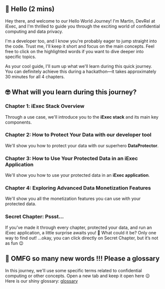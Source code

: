 ## 👋 Hello (2 mins)

Hey there, and welcome to our Hello World Journey! I'm Martin, DevRel at iExec,
and I'm thrilled to guide you through the exciting world of confidential
computing and data privacy.

I'm a developer too, and I know you're probably eager to jump straight into the
code. Trust me, I'll keep it short and focus on the main concepts. Feel free to
click on the highlighted words if you want to dive deeper into specific topics.

As your cool guide, I'll sum up what we'll learn during this quick journey. You
can definitely achieve this during a hackathon—it takes approximately 30 minutes
for all 4 chapters.

## 🤓 What will you learn during this journey?

### **Chapter 1:** iExec Stack Overview

Through a use case, we'll introduce you to the **iExec stack** and its main key
components.

### **Chapter 2:** How to Protect Your Data with our developer tool

We'll show you how to protect your data with our superhero **DataProtector**.

### **Chapter 3:** How to Use Your Protected Data in an iExec Application

We'll show you how to use your protected data in an **iExec application**.

### **Chapter 4:** Exploring Advanced Data Monetization Features

We'll show you all the monetization features you can use with your protected
data.

### **Secret Chapter:** Pssst...

If you’ve made it through every chapter, protected your data, and run an iExec
application, a little surprise awaits you! 🌟 What could it be? Only one way to
find out! …okay, you can click directly on Secret Chapter, but it’s not as fun
😉

## 😬 **OMFG so many new words !!! Please a glossary**

In this journey, we'll use some specific terms related to confidential computing
or other concepts. Open a new tab and keep it open here 😉 Here is our shiny
glossary: [glossary](https://protocol.docs.iex.ec/help/glossary)
